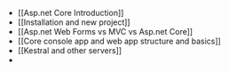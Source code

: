 
- [[Asp.net Core Introduction]]
- [[Installation and new project]]
- [[Asp.net Web Forms vs MVC vs Asp.net Core]]
- [[Core console app and web app structure and basics]]
- [[Kestral and other servers]]
- 